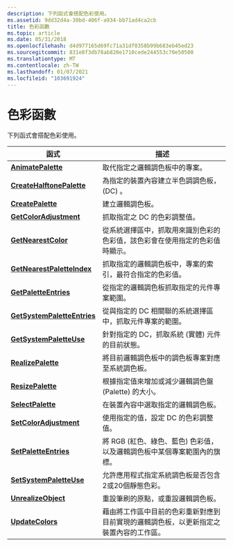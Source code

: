 ```yaml
---
description: 下列函式會搭配色彩使用。
ms.assetid: 9dd32d4a-30bd-406f-a934-bb71ad4ca2cb
title: 色彩函數
ms.topic: article
ms.date: 05/31/2018
ms.openlocfilehash: d4d977165d69fc71a31df0358b99b683eb45ed23
ms.sourcegitcommit: 831e8f3db78ab820e1710cede244553c70e50500
ms.translationtype: MT
ms.contentlocale: zh-TW
ms.lasthandoff: 01/07/2021
ms.locfileid: "103691924"
---
```

# <a name="color-functions"></a>色彩函數

下列函式會搭配色彩使用。



| 函式                                                   | 描述                                                                                                                                           |
|------------------------------------------------------------|-------------------------------------------------------------------------------------------------------------------------------------------------------|
| [**AnimatePalette**](/windows/desktop/api/Wingdi/nf-wingdi-animatepalette)                   | 取代指定之邏輯調色板中的專案。                                                                                                    |
| [**CreateHalftonePalette**](/windows/desktop/api/Wingdi/nf-wingdi-createhalftonepalette)     | 為指定的裝置內容建立半色調調色板， (DC) 。                                                                                     |
| [**CreatePalette**](/windows/desktop/api/Wingdi/nf-wingdi-createpalette)                     | 建立邏輯調色板。                                                                                                                            |
| [**GetColorAdjustment**](/windows/desktop/api/Wingdi/nf-wingdi-getcoloradjustment)           | 抓取指定之 DC 的色彩調整值。                                                                                           |
| [**GetNearestColor**](/windows/desktop/api/Wingdi/nf-wingdi-getnearestcolor)                 | 從系統選擇區中，抓取用來識別色彩的色彩值，該色彩會在使用指定的色彩值時顯示。                    |
| [**GetNearestPaletteIndex**](/windows/desktop/api/Wingdi/nf-wingdi-getnearestpaletteindex)   | 抓取指定的邏輯調色板中，專案的索引，最符合指定的色彩值。                                     |
| [**GetPaletteEntries**](/windows/desktop/api/Wingdi/nf-wingdi-getpaletteentries)             | 從指定的邏輯調色板抓取指定的元件專案範圍。                                                                        |
| [**GetSystemPaletteEntries**](/windows/desktop/api/Wingdi/nf-wingdi-getsystempaletteentries) | 從與指定的 DC 相關聯的系統選擇區中，抓取元件專案的範圍。                                                |
| [**GetSystemPaletteUse**](/windows/desktop/api/Wingdi/nf-wingdi-getsystempaletteuse)         | 針對指定的 DC，抓取系統 (實體) 元件的目前狀態。                                                                    |
| [**RealizePalette**](/windows/desktop/api/Wingdi/nf-wingdi-realizepalette)                   | 將目前邏輯調色板中的調色板專案對應至系統調色板。                                                                          |
| [**ResizePalette**](/windows/desktop/api/Wingdi/nf-wingdi-resizepalette)                     | 根據指定值來增加或減少邏輯調色盤 (Palette) 的大小。                                                                    |
| [**SelectPalette**](/windows/desktop/api/Wingdi/nf-wingdi-selectpalette)                     | 在裝置內容中選取指定的邏輯調色板。                                                                                          |
| [**SetColorAdjustment**](/windows/desktop/api/Wingdi/nf-wingdi-setcoloradjustment)           | 使用指定的值，設定 DC 的色彩調整值。                                                                                 |
| [**SetPaletteEntries**](/windows/desktop/api/Wingdi/nf-wingdi-setpaletteentries)             | 將 RGB (紅色、綠色、藍色) 色彩值，以及邏輯調色板中某個專案範圍內的旗標。                                                        |
| [**SetSystemPaletteUse**](/windows/desktop/api/Wingdi/nf-wingdi-setsystempaletteuse)         | 允許應用程式指定系統調色板是否包含2或20個靜態色彩。                                                           |
| [**UnrealizeObject**](/windows/desktop/api/Wingdi/nf-wingdi-unrealizeobject)                 | 重設筆刷的原點，或重設邏輯調色板。                                                                                             |
| [**UpdateColors**](/windows/desktop/api/Wingdi/nf-wingdi-updatecolors)                       | 藉由將工作區中目前的色彩重新對應到目前實現的邏輯調色板，以更新指定之裝置內容的工作區。 |



 

 

 



